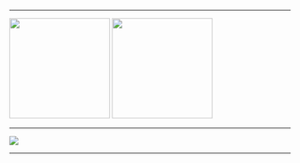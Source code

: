 
<!--[![LinkedIn](https://img.shields.io/badge/LinkedIn-0077B5?style=for-the-badge&logo=linkedin&logoColor=white)](https://br.linkedin.com/in/kellinton-gomes-153a5a228) [![Discord](https://img.shields.io/badge/Discord-7289DA?style=for-the-badge&logo=discord&logoColor=white)]()-->


<hr/>

<img height="180em" src="https://github-readme-stats.vercel.app/api?username=kellinton&show_icons=true&theme=dark&include_all_commits=true&count_private=true"/> <img height="180em" src="https://github-readme-stats.vercel.app/api/top-langs/?username=kellinton&layout=compact&langs_count=7&theme=dark"/>

<hr/>


<img src="https://skillicons.dev/icons?i=github,tailwind,figma,photoshop" />

<hr/>

<!--![Top Langs](https://github-readme-stats.vercel.app/api/top-langs/?username=kellinton&layout=compact)--> 
<!--<div align="center">
  
![VagabondMusashiGIF](https://github.com/Kellinton/kellinton/assets/60510745/062c9671-5012-4c35-ad94-522b16cbb246)

</div>-->
<!--<div style="display: inline_block"><br/>
  <img alt="tailwindcss" src="https://img.shields.io/badge/Tailwind_CSS-38B2AC?style=for-the-badge&logo=tailwind-css&logoColor=white"/>...
  
</div>-->

